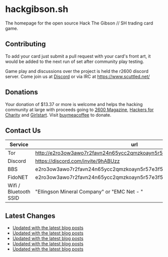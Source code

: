 # hackgibson.sh
The homepage for the open source Hack The Gibson // SH trading card game.


## Contributing

To add your card just submit a pull request with your card's front art, it would be added to the next run of set after community play testing.

Game play and discussions over the project is held the r2600 discord server. Come join us at [Discord](https://discord.com/invite/9hABUzz) or via IRC at https://www.scuttled.net/


## Donations

Your donation of $13.37 or more is welcome and helps the hacking community at large with proceeds going to [2600 Magazine](https://2600.com/), [Hackers for Charity](https://hackersforcharity.org) and [Girlstart](https://girlstart.org).  Visit [buymeacoffee](https://www.buymeacoffee.com/hackgibson.sh) to donate.


## Contact Us

Service | url
-|-
Tor | http://e2ro3ow3awo7r2favn24n65ycc2qmzkoayn5r57e3f56nvjwdcgg32ad.onion
Discord | https://discord.com/invite/9hABUzz
BBS | e2ro3ow3awo7r2favn24n65ycc2qmzkoayn5r57e3f56nvjwdcgg32ad.onion:23
FidoNET | e2ro3ow3awo7r2favn24n65ycc2qmzkoayn5r57e3f56nvjwdcgg32ad.onion:24554
Wifi / Bluetooth SSID | "Ellingson Mineral Company" or "EMC Net - <fidonet address>"

## Latest Changes
<!-- BLOG-POST-LIST:START -->
- [Updated with the latest blog posts](https://github.com/DFW2600/hackgibson.sh/commit/041a41c8c6c31be26ec016f373f957b91fc4c6c7)
- [Updated with the latest blog posts](https://github.com/DFW2600/hackgibson.sh/commit/dd0033d5b63880e294e3bcaa12ab3e9ce6e12ba0)
- [Updated with the latest blog posts](https://github.com/DFW2600/hackgibson.sh/commit/215a7b148a1c9539ff84ace456ba5da4b50ebd01)
- [Updated with the latest blog posts](https://github.com/DFW2600/hackgibson.sh/commit/e718481e976c3ffa6afbb76e3729efe933ec1856)
- [Updated with the latest blog posts](https://github.com/DFW2600/hackgibson.sh/commit/94855bd2ccfd2af0f42993aaaf12f39ce12ce167)
<!-- BLOG-POST-LIST:END -->
